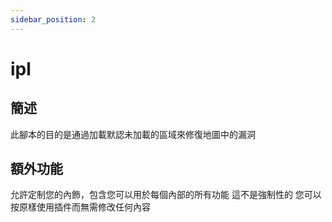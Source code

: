 ```yaml
---
sidebar_position: 2
---
```


# ipl

## 簡述

此腳本的目的是通過加載默認未加載的區域來修復地圖中的漏洞

## 額外功能

允許定制您的內飾，包含您可以用於每個內部的所有功能
這不是強制性的 您可以按原樣使用插件而無需修改任何內容